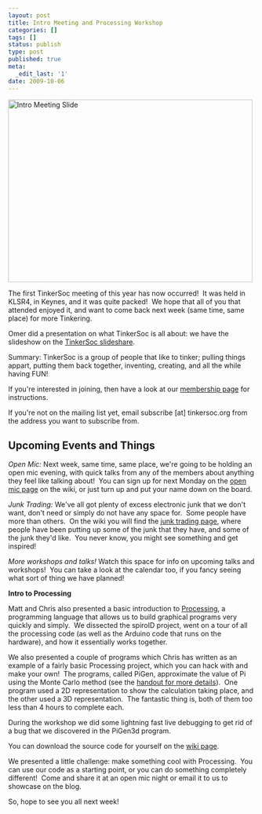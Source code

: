 ```yaml
---
layout: post
title: Intro Meeting and Processing Workshop
categories: []
tags: []
status: publish
type: post
published: true
meta:
  _edit_last: '1'
date: 2009-10-06
---
```

<img class="aligncenter size-full wp-image-246" title="Intro Meeting Slide" src="http://tinkersoc.org/wp-content/uploads/2009/10/intro_meeting_slide.png" alt="Intro Meeting Slide" width="498" height="372" />

The first TinkerSoc meeting of this year has now occurred!  It was held in KLSR4, in Keynes, and it was quite packed!  We hope that all of you that attended enjoyed it, and want to come back next week (same time, same place) for more Tinkering.

Omer did a presentation on what TinkerSoc is all about: we have the slideshow on the <a href="http://www.slideshare.net/tinkersoc/0910-introduction-meeting">TinkerSoc slideshare</a>.

Summary: TinkerSoc is a group of people that like to tinker; pulling things appart, putting them back together, inventing, creating, and all the while having FUN!

If you're interested in joining, then have a look at our <a href="http://tinkersoc.org/join/">membership page</a> for instructions.

If you're not on the mailing list yet, email subscribe [at] tinkersoc.org from the address you want to subscribe from.

## Upcoming Events and Things ##

<em>Open Mic: </em>Next week, same time, same place, we're going to be holding an open mic evening, with quick talks from any of the members about anything they feel like talking about!  You can sign up for next Monday on the <a href="http://tinkersoc.org/wiki/events:openmic1">open mic page</a> on the wiki, or just turn up and put your name down on the board.

<em>Junk Trading: </em>We've all got plenty of excess electronic junk that we don't want, don't need or simply do not have any space for.  Some people have more than others.  On the wiki you will find the <a href="http://tinkersoc.org/wiki/junk-trading">junk trading page</a>, where people have been putting up some of the junk that they have, and some of the junk they'd like.  You never know, you might see something and get inspired!

<em>More workshops and talks! </em>Watch this space for info on upcoming talks and workshops!  You can take a look at the calendar too, if you fancy seeing what sort of thing we have planned!

<strong>Intro to Processing</strong>

Matt and Chris also presented a basic introduction to <a href="http://processing.org/">Processing</a>, a programming language that allows us to build graphical programs very quickly and simply.  We dissected the spiroID project, went on a tour of all the processing code (as well as the Arduino code that runs on the hardware), and how it essentially works together.

We also presented a couple of programs which Chris has written as an example of a fairly basic Processing project, which you can hack with and make your own!  The programs, called PiGen, approximate the value of Pi using the Monte Carlo method (see the <a href="http://tinkersoc.org/wiki/_media/processingworksheet.pdf">handout for more details</a>).  One program used a 2D representation to show the calculation taking place, and the other used a 3D representation.  The fantastic thing is, both of them too less than 4 hours to complete each.

During the workshop we did some lightning fast live debugging to get rid of a bug that we discovered in the PiGen3d program.

You can download the source code for yourself on the <a href="http://tinkersoc.org/wiki/presentations">wiki page</a>.

We presented a little challenge: make something cool with Processing.  You can use our code as a starting point, or you can do something completely different!  Come and share it at an open mic night or email it to us to showcase on the blog.

So, hope to see you all next week!
